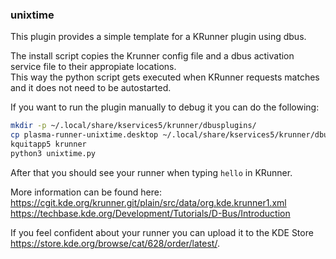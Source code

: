 ### unixtime

This plugin provides a simple template for a KRunner plugin using dbus.

The install script copies the Krunner config file and a dbus activation service file
to their appropiate locations.  
This way the python script gets executed when KRunner
requests matches and it does not need to be autostarted.

If you want to run the plugin manually to debug it you can do the following:  
```bash
mkdir -p ~/.local/share/kservices5/krunner/dbusplugins/
cp plasma-runner-unixtime.desktop ~/.local/share/kservices5/krunner/dbusplugins/
kquitapp5 krunner
python3 unixtime.py
```

After that you should see your runner when typing `hello` in KRunner.

More information can be found here:  
https://cgit.kde.org/krunner.git/plain/src/data/org.kde.krunner1.xml  
https://techbase.kde.org/Development/Tutorials/D-Bus/Introduction


If you feel confident about your runner you can upload it to the KDE Store
https://store.kde.org/browse/cat/628/order/latest/.
